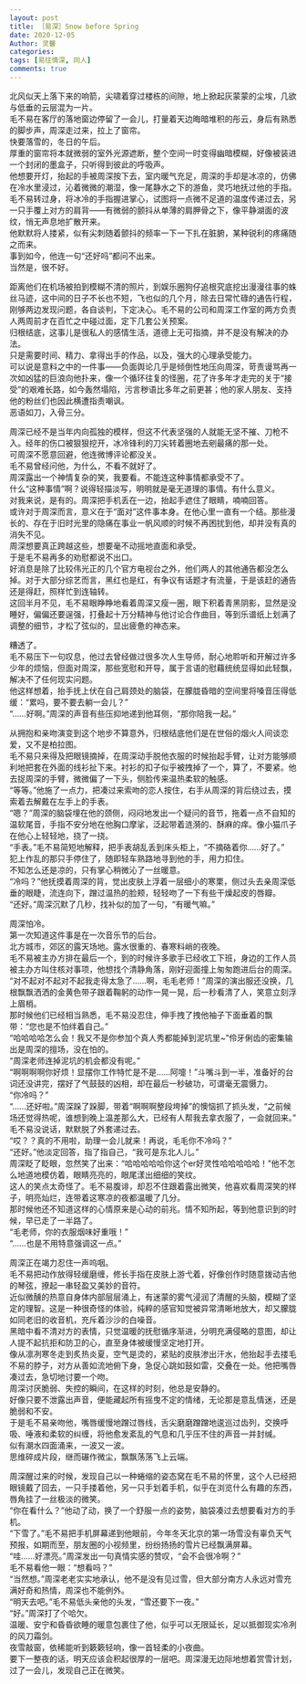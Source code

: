 ```yaml
---
layout: post
title: ［易深］Snow before Spring
date: 2020-12-05
Author: 灵馨
categories: 
tags: [易往情深, 同人]
comments: true
--- 
```

北风似天上落下来的响箭，尖啸着穿过楼栋的间隙，地上掀起灰蒙蒙的尘埃，几欲与低垂的云层混为一片。  
毛不易在客厅的落地窗边停留了一会儿，打量着天边晦暗堆积的彤云，身后有熟悉的脚步声，周深走过来，拉上了窗帘。  
快要落雪的，冬日的午后。  
厚重的窗帘将本就微弱的室外光源遮断，整个空间一时变得幽暗模糊，好像被装进一个封闭的墨盒子，只听得到彼此的呼吸声。  
他想要开灯，抬起的手被周深按下去，室内暖气充足，周深的手却是冰凉的，仿佛在冷水里浸过，沁着微微的潮湿，像一尾静水之下的游鱼，灵巧地抚过他的手指。  
毛不易转过身，将冰冷的手指握进掌心，试图将一点微不足道的温度传递过去，另一只手覆上对方的肩背——有微弱的颤抖从单薄的肩胛骨之下，像平静湖面的波纹，悄无声息地扩散开来。  
他默默将人搂紧，似有尖刺随着颤抖的频率一下一下扎在脏腑，某种锐利的疼痛随之而来。  
事到如今，他连一句“还好吗”都问不出来。  
当然是，很不好。  
  
距离他们在机场被拍到模糊不清的照片，到娱乐圈狗仔追根究底挖出漫漫往事的蛛丝马迹，这中间的日子不长也不短，飞也似的几个月，除去日常忙碌的通告行程，刚够两边发现问题，各自谈判，下定决心。毛不易的公司和周深工作室的两方负责人两周前才在百忙之中碰过面，定下几套公关预案。  
归根结底，这事儿是很私人的感情生活，道德上无可指摘，并不是没有解决的办法。  
只是需要时间、精力、拿得出手的作品，以及，强大的心理承受能力。  
可以说是意料之中的一件事——负面舆论几乎是倾倒性地压向周深，苛责谩骂再一次如凶猛的巨浪向他扑来，像一个循环往复的怪圈，花了许多年才走完的关于“接受”的艰难长路，如今轰然塌陷，污言秽语比多年之前更甚；他的家人朋友、支持他的粉丝们也因此横遭指责嘲讽。  
恶语如刀，入骨三分。  
  
周深已经不是当年内向孤独的模样，但这不代表坚强的人就能无坚不摧、刀枪不入。经年的伤口被狠狠挖开，冰冷锋利的刀尖转着圈地去剜最痛的那一处。  
可周深不愿意回避，他连微博评论都没关。  
毛不易曾经问他，为什么，不看不就好了。  
周深露出一个神情复杂的笑，我要看。不能连这种事情都承受不了。  
什么“这种事情”啊？说得轻描淡写，明明就是毫无道理的事情。有什么意义。  
对我来说，是有的。周深把手机丢在一边，抬起手遮住了眼睛，喃喃回答。  
或许对于周深而言，意义在于“面对”这件事本身。在他心里一直有一个结。那些漫长的、存在于旧时光里的隐痛在事业一帆风顺的时候不再困扰到他，却并没有真的消失不见。  
周深想要真正跨越这些，想要毫不动摇地直面和承受。  
于是毛不易再多的劝慰都说不出口。  
好消息是除了比较伟光正的几个官方电视台之外，他们两人的其他通告都没怎么掉。对于大部分综艺而言，黑红也是红，有争议有话题才有流量，于是该赶的通告还是得赶，照样忙到连轴转。  
这回半月不见，毛不易眼睁睁地看着周深又瘦一圈，眼下积着青黑阴影，显然是没睡好，偏偏还要逞强，打叠起十万分精神与他讨论合作曲目，等到乐谱纸上划满了调整的细节，才松了弦似的，显出疲惫的神态来。  
  
糟透了。  
毛不易压下一句叹息，他过去曾经做过很多次人生导师，耐心地聆听和开解过许多少年的烦恼，但面对周深，那些宽慰和开导，属于言语的慰藉统统显得如此轻飘，解决不了任何现实问题。  
他这样想着，抬手抚上伏在自己肩颈处的脑袋，在朦胧昏暗的空间里将嗓音压得低缓：“累吗，要不要去躺一会儿？”  
“……好啊。”周深的声音有些压抑地递到他耳侧，“那你陪我一起。”  
  
从拥抱和亲吻演变到这个地步不算意外，归根结底他们是在世俗的烟火人间谈恋爱，又不是柏拉图。  
毛不易只来得及把眼镜摘掉，在周深动手脱他衣服的时候抬起手臂，让对方能够顺利地把套在外面的线衫扯下来。衬衫的扣子似乎被拽掉了一个，算了，不要紧。他去捉周深的手臂，微微偏了一下头，侧脸传来温热柔软的触感。  
“等等。”他施了一点力，把凑过来索吻的恋人按住，右手从周深的背后绕过去，摸索着去解戴在左手上的手表。  
“嗯？”周深的脑袋埋在他的颈侧，闷闷地发出一个疑问的音节，拖着一点不自知的温软尾音，手指不安分地在他胸口摩挲，泛起带着涟漪的、酥麻的痒。像小猫爪子在他心上轻轻地，挠了一挠。  
“手表。”毛不易简短地解释，把手表胡乱丢到床头柜上，“不摘硌着你……好了。”  
犯上作乱的那只手停住了，随即轻车熟路地寻到他的手，用力扣住。  
不知怎么还是凉的，只有掌心稍微沁了一丝暖意。  
“冷吗？”他抚摸着周深的背，觉出皮肤上浮着一层细小的寒栗，侧过头去亲周深低垂的眼睫，流连向下，蹭过温热的脸颊，轻轻吻了一下有些干燥起皮的唇瓣。  
“还好。”周深沉默了几秒，找补似的加了一句，“有暖气嘛。”  
  
周深怕冷。  
第一次知道这件事是在一次音乐节的后台。  
北方城市，郊区的露天场地。露水很重的、春寒料峭的夜晚。  
毛不易被主办方排在最后一个，到的时候许多歌手已经收工下班，身边的工作人员被主办方叫住核对事项，他想找个清静角落，刚好迎面撞上匆匆跑进后台的周深。  
“对不起对不起对不起我走得太急了……啊，毛毛老师！”周深的演出服还没换，几根飘飘洒洒的金黄色带子跟着鞠躬的动作一晃一晃，后一秒看清了人，笑意立刻浮上眉梢。  
那时候他们已经相当熟悉，毛不易没忍住，伸手拽了拽他袖子下面垂着的飘带：“您也是不怕绊着自己。”  
“哈哈哈哈怎么会！我又不是你参加个真人秀都能掉到泥坑里~”伶牙俐齿的密集输出是周深的擅场，没在怕的。  
“周深老师连掉泥坑的机会都没有呢。”  
“啊啊啊啊你好烦！显摆你工作特忙是不是……阿嚏！”斗嘴斗到一半，准备好的台词还没讲完，摆好了气鼓鼓的凶相，却在最后一秒破功，可谓毫无震慑力。  
“你冷吗？”  
“……还好啦。”周深跺了跺脚，带着“啊啊啊整段垮掉”的懊恼抓了抓头发，“之前候场还觉得热呢，谁想到晚上温差那么大，已经有人帮我去拿衣服了，一会就回来。”  
毛不易没说话，默默脱了外套递过去。  
“哎？？真的不用啦，助理一会儿就来！再说，毛毛你不冷吗？”  
“还好。”他淡定回答，指了指自己，“我可是东北人儿。”  
周深眨了眨眼，忽然笑了出来：“哈哈哈哈哈你这个er好灵性哈哈哈哈哈！”他不怎么地道地模仿着，眼睛亮亮的，眼尾漾出细细的笑纹。  
这人的笑点太奇怪了。毛不易腹诽，却忍不住跟着露出微笑，他喜欢看周深笑的样子，明亮灿烂，连带着这寒凉的夜都温暖了几分。  
那时候他还不知道这样的心情原来是心动的前兆。情不知所起，等到他意识到的时候，早已走了一半路了。  
“毛老师，你的衣服烟味好重哦！”  
“……也是不用特意强调这一点。”  
  
周深正在竭力忍住一声呜咽。  
毛不易把动作放得轻缓磨缠，修长手指在皮肤上游弋着，好像创作时随意拨动吉他的琴弦，撩起一串轻盈又美妙的音符。  
近似微醺的热意自身体内部层层涌上，有迷蒙的雾气浸润了清醒的头脑，模糊了坚定的理智。这是一种很奇怪的体验，纯粹的感官知觉被异常清晰地放大，却又朦胧如同老旧的收音机，充斥着沙沙的白噪音。  
黑暗中看不清对方的表情，只觉温暖的抚慰循序渐进，分明充满侵略的意图，却让人提不起抗拒和防卫的心，直至身体被缓慢坚定地打开。  
像从凛冽寒冬走到炙热炎夏，空气是烫的，紧贴的皮肤渗出汗水，他抬起手去搂毛不易的脖子，对方从善如流地俯下身，急促心跳如鼓如雷，交叠在一处。他把嘴唇凑过去，急切地讨要一个吻。  
周深讨厌脆弱、失控的瞬间，在这样的时刻，他总是安静的。  
好像只要不泄露出声音，便能藏起所有摇曳不定的情绪，无论那是意乱情迷，还是脆弱和不安。  
于是毛不易亲吻他，嘴唇缓慢地蹭过唇线，舌尖磨磨蹭蹭地逡巡过齿列，交换呼吸、唾液和柔软的纠缠，将他愈发紊乱的气息和几乎压不住的声音一并封缄。  
似有潮水四面涌来，一波又一波。  
思维碎成片段，继而碾作微尘，飘飘荡荡飞上云端。  
  
周深醒过来的时候，发现自己以一种蜷缩的姿态窝在毛不易的怀里，这个人已经把眼镜戴了回去，一只手搂着他，另一只手划着手机，似乎在浏览什么有趣的东西，唇角挂了一丝极淡的微笑。  
“你在看什么？”他动了动，换了一个舒服一点的姿势，脑袋凑过去想要看对方的手机。  
“下雪了。”毛不易把手机屏幕递到他眼前，今年冬天北京的第一场雪没有辜负天气预报，如期而至，朋友圈的小视频里，纷纷扬扬的雪片已经飘满屏幕。  
“哇……好漂亮。”周深发出一句真情实感的赞叹，“会不会很冷啊？”  
毛不易看他一眼：“想看吗？”  
“当然想。”周深老老实实地承认，他不是没有见过雪，但大部分南方人永远对雪充满好奇和热情，周深也不能例外。  
“明天去吧。”毛不易低头亲他的头发，“雪还要下一夜。”  
“好。”周深打了个哈欠。  
温暖、安宁和昏昏欲睡的暖意包裹住了他，似乎可以无限延长，足以抵御现实冷冽的风刀霜剑。  
夜雪敲窗，依稀能听到簌簌轻响，像一首轻柔的小夜曲。  
要下一整夜的话，明天应该会积起很厚的一层吧。周深漫无边际地想着赏雪计划，过了一会儿，发现自己正在微笑。  
  
